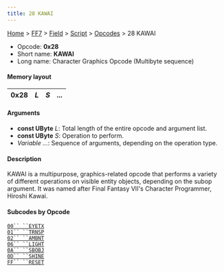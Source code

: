 ```yaml
---
title: 28 KAWAI
---
```


[Home](../../../../Main%20Page.md) > [FF7](../../../../FF7.md) > [Field](../../../Field.md) > [Script](../../Script.md) > [Opcodes](../Opcodes.md) > 28 KAWAI

-   Opcode: **0x28**
-   Short name: **KAWAI**
-   Long name: Character Graphics Opcode (Multibyte sequence)

#### Memory layout

| 0x28 | *L* | *S* | *...* |
|------|-----|-----|-------|

#### Arguments

-   **const UByte** *L*: Total length of the entire opcode and argument
    list.
-   **const UByte** *S*: Operation to perform.
-   *Variable ...*: Sequence of arguments, depending on the operation
    type.

#### Description

KAWAI is a multipurpose, graphics-related opcode that performs a variety
of different operations on visible entity objects, depending on the
subop argument. It was named after Final Fantasy VII's Character
Programmer, Hiroshi Kawai.

#### Subcodes by Opcode

[`00`` ``EYETX`][]  
[`01`` ``TRNSP`][]  
[`02`` ``AMBNT`][]  
[`06`` ``LIGHT`][]  
[`0A`` ``SBOBJ`][]  
[`0D`` ``SHINE`][]  
[`FF`` ``RESET`][]

  [`00`` ``EYETX`]: 28%20KAWAI/00%20EYETX.md
    "wikilink"
  [`01`` ``TRNSP`]: 28%20KAWAI/01%20TRNSP.md
    "wikilink"
  [`02`` ``AMBNT`]: 28%20KAWAI/02%20AMBNT.md
    "wikilink"
  [`06`` ``LIGHT`]: 28%20KAWAI/06%20LIGHT.md
    "wikilink"
  [`0A`` ``SBOBJ`]: 28%20KAWAI/0A%20SBOBJ.md
    "wikilink"
  [`0D`` ``SHINE`]: 28%20KAWAI/0D%20SHINE.md
    "wikilink"
  [`FF`` ``RESET`]: 28%20KAWAI/FF%20RESET.md
    "wikilink"
